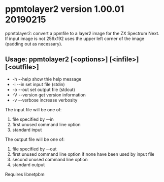 # ppmtolayer2 version 1.00.01 20190215

ppmtolayer2: convert a ppmfile to a layer2 image for the ZX Spectrum
Next. If input image is not 256x192 uses the upper left corner of the
image (padding out as necessary).

## Usage: ppmtolayer2 [&lt;options&gt;]  [&lt;infile&gt;]  [&lt;outfile&gt;]

- -h --help    show thie help message
- -i --in      set input file (stdin)
- -o --out     set output file (stdout)
- -V --version get version information
- -v --verbose increase verbosity
	
The input file will be one of:

1. file specified by --in
2. first unused command line option
3. standard input
	
The output file will be one of:

1. file specified by --out
2. first unused command line option if none have been used by input file
3. second unused command line option
4. standard output
	
Requires libnetpbm
